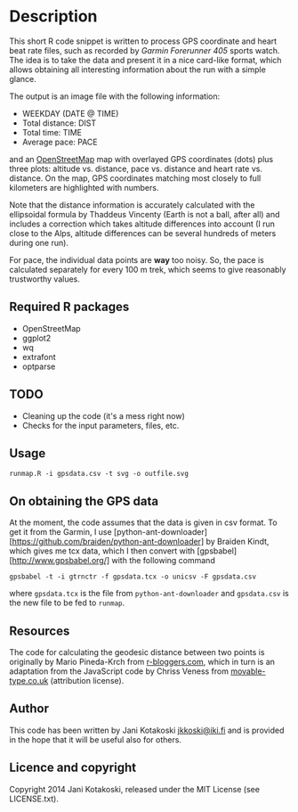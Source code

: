 # Description

This short R code snippet is written to process GPS coordinate and heart beat
rate files, such as recorded by *Garmin Forerunner 405* sports watch. The idea
is to take the data and present it in a nice card-like format, which allows
obtaining all interesting information about the run with a simple glance.

The output is an image file with the following information:

- WEEKDAY (DATE @ TIME)
- Total distance: DIST
- Total time: TIME
- Average pace: PACE

and an [OpenStreetMap][OSM] map with overlayed GPS coordinates (dots) plus
three plots: altitude vs. distance, pace vs. distance and heart rate vs.
distance.  On the map, GPS coordinates matching most closely to full kilometers
are highlighted with numbers.

Note that the distance information is accurately calculated with the ellipsoidal
formula by Thaddeus Vincenty (Earth is not a ball, after all) and includes a
correction which takes altitude differences into account (I run close to the
Alps, altitude differences can be several hundreds of meters during one run).

For pace, the individual data points are **way** too noisy. So, the pace is
calculated separately for every 100 m trek, which seems to give reasonably
trustworthy values.

## Required R packages

- OpenStreetMap
- ggplot2
- wq
- extrafont
- optparse

## TODO

- Cleaning up the code (it's a mess right now)
- Checks for the input parameters, files, etc.

## Usage

`runmap.R -i gpsdata.csv -t svg -o outfile.svg`

## On obtaining the GPS data

At the moment, the code assumes that the data is given in csv format. To get it
from the Garmin, I use
[python-ant-downloader][https://github.com/braiden/python-ant-downloader] by
Braiden Kindt, which gives me tcx data, which I then convert with
[gpsbabel][http://www.gpsbabel.org/] with the following command

`gpsbabel -t -i gtrnctr -f gpsdata.tcx -o unicsv -F gpsdata.csv`

where `gpsdata.tcx` is the file from `python-ant-downloader` and `gpsdata.csv` is the
new file to be fed to `runmap`.

## Resources

The code for calculating the geodesic distance between two points is originally
by Mario Pineda-Krch from [r-bloggers.com][R1], which in turn is an adaptation
from the JavaScript code by Chriss Veness from [movable-type.co.uk][R2]
(attribution license).

## Author

This code has been written by Jani Kotakoski <jkkoski@iki.fi> and is provided
in the hope that it will be useful also for others.

## Licence and copyright

Copyright 2014 Jani Kotakoski, released under the MIT License (see LICENSE.txt).

[OSM]: http://www.openstreetmap.org/
[R1]:  http://www.r-bloggers.com/great-circle-distance-calculations-in-r/
[R2]:  http://www.movable-type.co.uk/scripts/latlong-vincenty.html

